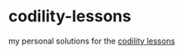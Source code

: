 # codility-lessons
my personal solutions for the [codility lessons](https://app.codility.com/programmers/lessons/1-iterations/)